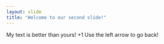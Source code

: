 ```yaml
---
layout: slide
title: "Welcome to our second slide!"
---
```

My text is better than yours! +1
Use the left arrow to go back!
